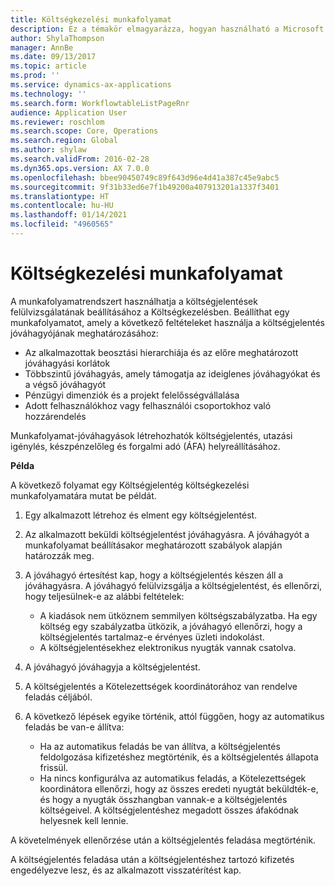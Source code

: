 ```yaml
---
title: Költségkezelési munkafolyamat
description: Ez a témakör elmagyarázza, hogyan használható a Microsoft Dynamics 365 Finance munkafolyamatrendszere a költségjelentések felülvizsgálatának beállításához a Költségkezelésben.
author: ShylaThompson
manager: AnnBe
ms.date: 09/13/2017
ms.topic: article
ms.prod: ''
ms.service: dynamics-ax-applications
ms.technology: ''
ms.search.form: WorkflowtableListPageRnr
audience: Application User
ms.reviewer: roschlom
ms.search.scope: Core, Operations
ms.search.region: Global
ms.author: shylaw
ms.search.validFrom: 2016-02-28
ms.dyn365.ops.version: AX 7.0.0
ms.openlocfilehash: bbee90450749c89f643d96e4d41a387c45e9abc5
ms.sourcegitcommit: 9f31b33ed6e7f1b49200a407913201a1337f3401
ms.translationtype: HT
ms.contentlocale: hu-HU
ms.lasthandoff: 01/14/2021
ms.locfileid: "4960565"
---
```

# <a name="expense-management-workflow"></a>Költségkezelési munkafolyamat

A munkafolyamatrendszert használhatja a költségjelentések felülvizsgálatának beállításához a Költségkezelésben. Beállíthat egy munkafolyamatot, amely a következő feltételeket használja a költségjelentés jóváhagyójának meghatározásához:

- Az alkalmazottak beosztási hierarchiája és az előre meghatározott jóváhagyási korlátok
- Többszintű jóváhagyás, amely támogatja az ideiglenes jóváhagyókat és a végső jóváhagyót
- Pénzügyi dimenziók és a projekt felelősségvállalása
- Adott felhasználókhoz vagy felhasználói csoportokhoz való hozzárendelés

Munkafolyamat-jóváhagyások létrehozhatók költségjelentés, utazási igénylés, készpénzelőleg és forgalmi adó (ÁFA) helyreállításához.

**Példa**

A következő folyamat egy Költségjelentég költségkezelési munkafolyamatára mutat be példát.

1. Egy alkalmazott létrehoz és elment egy költségjelentést.
2. Az alkalmazott beküldi költségjelentést jóváhagyásra. A jóváhagyót a munkafolyamat beállításakor meghatározott szabályok alapján határozzák meg.
3. A jóváhagyó értesítést kap, hogy a költségjelentés készen áll a jóváhagyásra. A jóváhagyó felülvizsgálja a költségjelentést, és ellenőrzi, hogy teljesülnek-e az alábbi feltételek:

    - A kiadások nem ütköznem semmilyen költségszabályzatba. Ha egy költség egy szabályzatba ütközik, a jóváhagyó ellenőrzi, hogy a költségjelentés tartalmaz-e érvényes üzleti indokolást.
    - A költségjelentésekhez elektronikus nyugták vannak csatolva.

4. A jóváhagyó jóváhagyja a költségjelentést.
5. A költségjelentés a Kötelezettségek koordinátorához van rendelve feladás céljából.
6. A következő lépések egyike történik, attól függően, hogy az automatikus feladás be van-e állítva:

    - Ha az automatikus feladás be van állítva, a költségjelentés feldolgozása kifizetéshez megtörténik, és a költségjelentés állapota frissül.
    - Ha nincs konfigurálva az automatikus feladás, a Kötelezettségek koordinátora ellenőrzi, hogy az összes eredeti nyugtát beküldték-e, és hogy a nyugták összhangban vannak-e a költségjelentés költségeivel. A költségjelentéshez megadott összes áfakódnak helyesnek kell lennie.

A követelmények ellenőrzése után a költségjelentés feladása megtörténik.

A költségjelentés feladása után a költségjelentéshez tartozó kifizetés engedélyezve lesz, és az alkalmazott visszatérítést kap.
